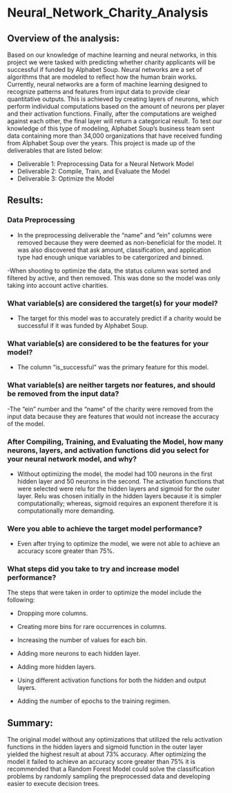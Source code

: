 # Neural_Network_Charity_Analysis

## Overview of the analysis: 

Based on our knowledge of machine learning and neural networks, in this project we were tasked with predicting whether charity applicants will be successful if funded by Alphabet Soup. Neural networks are a set of algorithms that are modeled to reflect how the human brain works. Currently, neural networks are a form of machine learning designed to recognize patterns and features from input data to provide clear quantitative outputs. This is achieved by creating layers of neurons, which perform individual computations based on the amount of neurons per player and their activation functions. Finally, after the computations are weighed against each other, the final layer will return a categorical result. To test our knowledge of this type of modeling, Alphabet Soup’s business team sent data containing more than 34,000 organizations that have received funding from Alphabet Soup over the years. This project is made up of the deliverables that are listed below:

- Deliverable 1: Preprocessing Data for a Neural Network Model
- Deliverable 2: Compile, Train, and Evaluate the Model
- Deliverable 3: Optimize the Model

## Results:

### Data Preprocessing

- In the preprocessing deliverable the “name” and “ein” columns were removed because they were deemed as non-beneficial for the model. It was also discovered that ask amount, classification, and application type had enough unique variables to be catergorized and binned. 

-When shooting to optimize the data, the status column was sorted and filtered by active, and then removed. This was done so the model was only taking into account active charities. 

### What variable(s) are considered the target(s) for your model?

- The target for this model was to accurately predict if a charity would be successful if it was funded by Alphabet Soup.

### What variable(s) are considered to be the features for your model?

- The column “is_successful” was the primary feature for this model.

### What variable(s) are neither targets nor features, and should be removed from the input data?

-The “ein” number and the “name” of the charity were removed from the input data because they are features that would not increase the accuracy of the model. 

### After Compiling, Training, and Evaluating the Model, how many neurons, layers, and activation functions did you select for your neural network model, and why?

- Without optimizing the model, the model had 100 neurons in the first hidden layer and 50 neurons in the second. The activation functions that were selected were relu for the hidden layers and sigmoid for the outer layer. Relu was chosen initially in the hidden layers because it is simpler computationally; whereas, sigmoid requires an exponent therefore it is computationally more demanding.

### Were you able to achieve the target model performance?

- Even after trying to optimize the model, we were not able to achieve an accuracy score greater than 75%.

### What steps did you take to try and increase model performance?

The steps that were taken in order to optimize the model include the following:

- Dropping more columns.

- Creating more bins for rare occurrences in columns.

- Increasing the number of values for each bin.

- Adding more neurons to each hidden layer.

- Adding more hidden layers.

- Using different activation functions for both the hidden and output layers.

- Adding the number of epochs to the training regimen.

## Summary:

The original model without any optimizations that utilized the relu activation functions in the hidden layers and sigmoid function in the outer layer yielded the highest result at about 73% accuracy. After optimizing the model it failed to achieve an accuracy score greater than 75% it is recommended that a Random Forest Model could solve the classification problems by randomly sampling the preprocessed data and developing easier to execute decision trees. 
